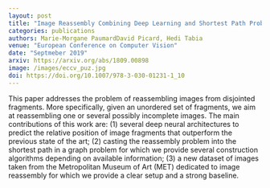 ```yaml
---
layout: post
title: "Image Reassembly Combining Deep Learning and Shortest Path Problem"
categories: publications
authors: Marie-Morgane PaumardDavid Picard, Hedi Tabia
venue: "European Conference on Computer Vision"
date: "Septmeber 2019"
arxiv: https://arxiv.org/abs/1809.00898
image: /images/eccv_puz.jpg
doi: https://doi.org/10.1007/978-3-030-01231-1_10
---
```


This paper addresses the problem of reassembling images from disjointed fragments. More specifically, given an unordered set of fragments, we aim at reassembling one or several possibly incomplete images. The main contributions of this work are: (1) several deep neural architectures to predict the relative position of image fragments that outperform the previous state of the art; (2) casting the reassembly problem into the shortest path in a graph problem for which we provide several construction algorithms depending on available information; (3) a new dataset of images taken from the Metropolitan Museum of Art (MET) dedicated to image reassembly for which we provide a clear setup and a strong baseline.
